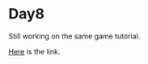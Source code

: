 # Day8

Still working on the same game tutorial.

[Here](https://github.com/eren23/phaser-training-tuts2-platformer) is the link.
